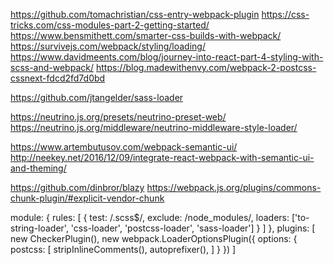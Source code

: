 https://github.com/tomachristian/css-entry-webpack-plugin
https://css-tricks.com/css-modules-part-2-getting-started/
https://www.bensmithett.com/smarter-css-builds-with-webpack/
https://survivejs.com/webpack/styling/loading/
https://www.davidmeents.com/blog/journey-into-react-part-4-styling-with-scss-and-webpack/
https://blog.madewithenvy.com/webpack-2-postcss-cssnext-fdcd2fd7d0bd

https://github.com/jtangelder/sass-loader

https://neutrino.js.org/presets/neutrino-preset-web/
https://neutrino.js.org/middleware/neutrino-middleware-style-loader/

https://www.artembutusov.com/webpack-semantic-ui/
http://neekey.net/2016/12/09/integrate-react-webpack-with-semantic-ui-and-theming/


https://github.com/dinbror/blazy
https://webpack.js.org/plugins/commons-chunk-plugin/#explicit-vendor-chunk

module: {
    rules: [
        { test: /\.scss$/, exclude: /node_modules/, loaders: ['to-string-loader', 'css-loader', 'postcss-loader', 'sass-loader'] }
    ]
},
plugins: [
    new CheckerPlugin(),
    new webpack.LoaderOptionsPlugin({
        options: {
            postcss: [
                stripInlineComments(),
                autoprefixer(),
            ]
        }
    })
]
